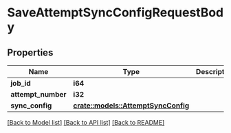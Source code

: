 # SaveAttemptSyncConfigRequestBody

## Properties

Name | Type | Description | Notes
------------ | ------------- | ------------- | -------------
**job_id** | **i64** |  | 
**attempt_number** | **i32** |  | 
**sync_config** | [**crate::models::AttemptSyncConfig**](AttemptSyncConfig.md) |  | 

[[Back to Model list]](../README.md#documentation-for-models) [[Back to API list]](../README.md#documentation-for-api-endpoints) [[Back to README]](../README.md)


